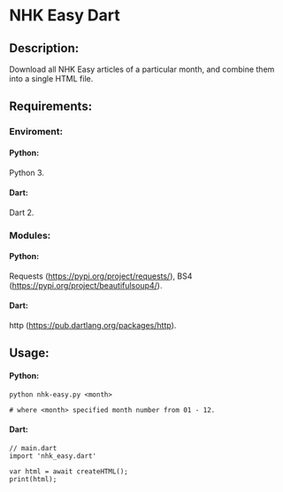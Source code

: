 # NHK Easy Dart

## Description:
Download all NHK Easy articles of a particular month, and combine them into a single HTML file.

## Requirements:
### Enviroment: 
#### Python:
Python 3.
#### Dart:
Dart 2.
### Modules:
#### Python:
Requests (https://pypi.org/project/requests/), BS4 (https://pypi.org/project/beautifulsoup4/).
#### Dart:
http (https://pub.dartlang.org/packages/http).
## Usage:
#### Python:
```shell
python nhk-easy.py <month>

# where <month> specified month number from 01 - 12. 
```
#### Dart:
```shell
// main.dart
import 'nhk_easy.dart'

var html = await createHTML();
print(html);
```
